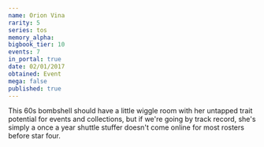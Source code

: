 ```yaml
---
name: Orion Vina
rarity: 5
series: tos
memory_alpha:
bigbook_tier: 10
events: 7
in_portal: true
date: 02/01/2017
obtained: Event
mega: false
published: true
---
```


This 60s bombshell should have a little wiggle room with her untapped trait potential for events and collections, but if we're going by track record, she's simply a once a year shuttle stuffer doesn't come online for most rosters before star four.
